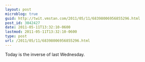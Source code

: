 ```yaml
---
layout: post
microblog: true
guid: http://twit.vmstan.com/2011/05/11/68398006956855296.html
post_id: 3042427
date: 2011-05-11T13:32:10-0600
lastmod: 2011-05-11T13:32:10-0600
type: post
url: /2011/05/11/68398006956855296.html
---
```

Today is the inverse of last Wednesday.
